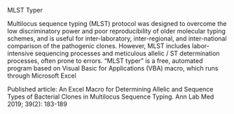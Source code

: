 MLST Typer

Multilocus sequence typing (MLST) protocol was designed to overcome the low discriminatory power and poor reproducibility of older molecular typing schemes, and is useful for inter-laboratory, inter-regional, and inter-national comparison of the pathogenic clones. However, MLST includes labor-intensive sequencing processes and meticulous allelic / ST determination processes, often prone to errors. “MLST typer” is a free, automated program based on Visual Basic for Applications (VBA) macro, which runs through Microsoft Excel

Published article: An Excel Macro for Determining Allelic and Sequence Types of Bacterial Clones in Multilocus Sequence Typing. Ann Lab Med 2019; 39(2): 183-189
